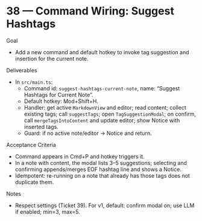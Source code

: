 # 38 — Command Wiring: Suggest Hashtags

Goal
- Add a new command and default hotkey to invoke tag suggestion and insertion for the current note.

Deliverables
- In `src/main.ts`:
  - Command id: `suggest-hashtags-current-note`, name: “Suggest Hashtags for Current Note”.
  - Default hotkey: Mod+Shift+H.
  - Handler: get active `MarkdownView` and editor; read content; collect existing tags; call `suggestTags`; open `TagSuggestionModal`; on confirm, call `mergeTagsIntoContent` and update editor; show Notice with inserted tags.
  - Guard: if no active note/editor → Notice and return.

Acceptance Criteria
- Command appears in Cmd+P and hotkey triggers it.
- In a note with content, the modal lists 3–5 suggestions; selecting and confirming appends/merges EOF hashtag line and shows a Notice.
- Idempotent: re-running on a note that already has those tags does not duplicate them.

Notes
- Respect settings (Ticket 39). For v1, default: confirm modal on; use LLM if enabled; min=3, max=5.

